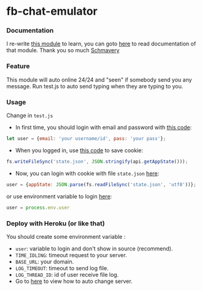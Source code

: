 # fb-chat-emulator

### Documentation
I re-write [this module](https://github.com/Schmavery/facebook-chat-api) to learn, you can goto [here](https://github.com/Schmavery/facebook-chat-api#documentation) to read documentation of that module.
Thank you so much [Schmavery](https://github.com/Schmavery/)

### Feature
This module will auto online 24/24 and "seen" if somebody send you any message.
Run test.js to auto send typing when they are typing to you.

### Usage
Change in `test.js`
- In first time, you should login with email and password with [this code](https://github.com/Hongarc/fb-chat-emulator/blob/7836f64fb38de3eb91e798f7b93c9bd9c5b640b2/test.js#L10):
```js
let user = {email: 'your username/id', pass: 'your pass'};
```
- When you logged in, use [this code](https://github.com/Hongarc/fb-chat-emulator/blob/7836f64fb38de3eb91e798f7b93c9bd9c5b640b2/test.js#L22) to save cookie:
```js
fs.writeFileSync('state.json', JSON.stringify(api.getAppState()));
```
- Now, you can login with cookie with file `state.json` [here](https://github.com/Hongarc/fb-chat-emulator/blob/7836f64fb38de3eb91e798f7b93c9bd9c5b640b2/test.js#L15):
```js
user = {appState: JSON.parse(fs.readFileSync('state.json', 'utf8'))};
```
or use environment variable to login [here](https://github.com/Hongarc/fb-chat-emulator/blob/7836f64fb38de3eb91e798f7b93c9bd9c5b640b2/test.js#L11):
```js
user = process.env.user
```

### Deploy with Heroku (or like that)
You should create some environment variable :
- `user`: variable to login and don't show in source (recommend).
- `TIME_IDLING`: timeout request to your server.
- `BASE_URL`: your domain.
- `LOG_TIMEOUT`: timeout to send log file.
- `LOG_THREAD_ID`: id of user receive file log.
- Go to [here](https://github.com/Hongarc/fb-chat-emulator/tree/7836f64fb38de3eb91e798f7b93c9bd9c5b640b2) to view how to auto change server.